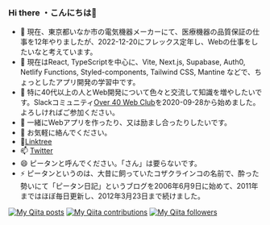 ### Hi there ・こんにちは👋

- 🔭 現在、東京都いなか市の電気機器メーカーにて、医療機器の品質保証の仕事を12年やりましたが、2022-12-20にフレックス定年し、Webの仕事をしたいなと考えています。
- 🌱 現在はReact, TypeScriptを中心に、Vite, Next.js, Supabase, Auth0, Netlify Functions, Styled-components, Tailwind CSS, Mantine などで、ちょっとしたアプリ開発の学習中です。
- 👯 特に40代以上の人とWeb開発について色々と交流して知識を増やしたいです。Slackコミュニティ[Over 40 Web Club](https://over40web.club/)を2020-09-28から始めました。よろしければご参加ください。
- 🤔 一緒にWebアプリを作ったり、又は励まし合ったりしたいです。
- 💬 お気軽に絡んでください。
- :evergreen_tree:[Linktree](https://linktr.ee/pitang1965)
- 📫 [Twitter](https://twitter.com/pitang1965)
- 😄 ピータンと呼んでください。「さん」は要らないです。
- ⚡ ピータンというのは、大昔に飼っていたコザクラインコの名前で、酔った勢いにて「ピータン日記」というブログを2006年6月9日に始めて、2011年まではほぼ毎日更新し、2012年3月23日まで続けました。

[![My Qiita posts](https://qiita-badge.apiapi.app/s/pitang1965/posts.svg)](http://qiita.com/pitang1965) [![My Qiita contributions](https://qiita-badge.apiapi.app/s/pitang1965/contributions.svg)](http://qiita.com/pitang1965) [![My Qiita followers](https://qiita-badge.apiapi.app/s/pitang1965/followers.svg)](http://qiita.com/pitang1965)

